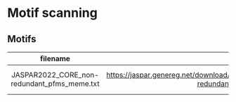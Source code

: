 # Motif scanning

## Motifs

|filename|url|date|comment|
|:------:|:-:|:--:|:-----:|
|JASPAR2022_CORE_non-redundant_pfms_meme.txt|https://jaspar.genereg.net/download/data/2022/CORE/JASPAR2022_CORE_non-redundant_pfms_meme.txt|Aug 10, 2022||
